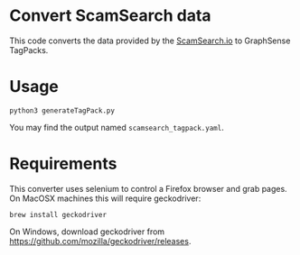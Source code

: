 # Convert ScamSearch data

This code converts the data provided by the [ScamSearch.io](https://scamsearch.io) to GraphSense TagPacks.

# Usage
```
python3 generateTagPack.py
```

You may find the output named `scamsearch_tagpack.yaml`.

# Requirements
This converter uses selenium to control a Firefox browser and grab pages.
On MacOSX machines this will require geckodriver:
```
brew install geckodriver
```
On Windows, download geckodriver from https://github.com/mozilla/geckodriver/releases.
